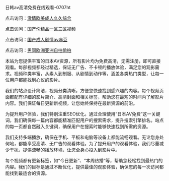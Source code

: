 日韩av高清免费在线观看-0707ht


点击访问：<a href="https://rtj-3zo.pages.dev/">激情欧美成人久久综合</a>

点击访问：<a href="https://gsd-agv.pages.dev/">国产伦精品一区三区视频</a>

点击访问：<a href="https://bsdf-5f5.pages.dev/">国产成人剧情av麻豆</a>

点击访问：<a href="https://gfd-5xg.pages.dev/">男同欧洲亚洲自拍偷拍</a>

本站为您提供丰富的日本AV资源，所有影片均为免费高清，无需注册，即可直接观看。每部视频都经过精选，保证无广告、不卡顿的播放体验，满足您的观影需求。视频种类丰富，从素人到制服、从剧情到动作等，涵盖各类热门类型，让每一位用户都能找到心仪的影片。

我们的站点设计简洁，视频分类清晰，方便您快速找到感兴趣的内容。每个视频页面都配有详细的影片简介、高清封面和相关标签，帮助您在最短的时间内了解影片内容。我们保证每日更新新视频，让您始终保持在最新资源的前沿。

为提升用户体验，我们特别注重SEO优化。通过合理使用“日本AV免费”这一关键词，我们确保每一篇内容都能精准匹配用户的搜索需求，提升搜索引擎排名。站点的每一页都自然融入关键词，确保用户在搜索时能够快速找到所需的资源。

我们支持多端播放，确保在手机、平板和电脑等设备上都能流畅观看。无论您身处何地，都能享受高清、无广告的观看体验。为了提升用户的观看体验，我们尽量减少干扰，提供流畅的播放环境，让您全身心投入到影片中。

每个视频都有更新标签，如“今日更新”、“本周热播”等，帮助您轻松找到最热门的内容。我们的目标是通过不断优化，提供最佳的观影体验，确保您的每一次访问都能找到最适合的资源。

<span style="display:none;">[Canonical link](）</span>
